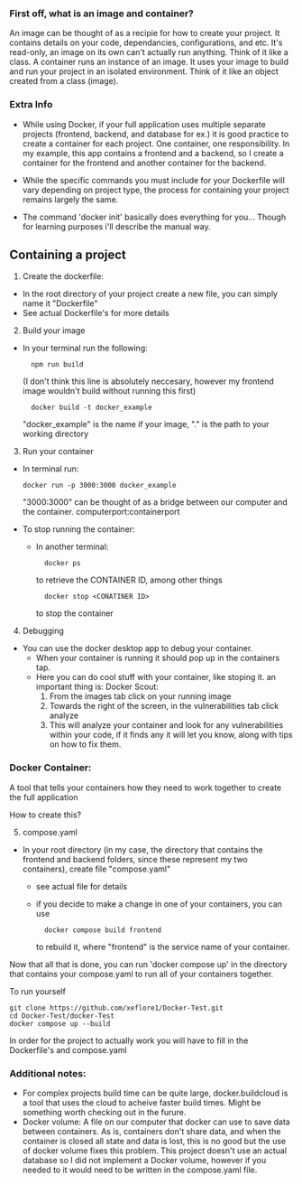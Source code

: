 ### First off, what is an image and container?
An image can be thought of as a recipie for how to create your project. It contains details on your code, dependancies, 
configurations, and etc. It's read-only, an image on its own can't actually run anything. Think of it like a class.
A container runs an instance of an image. It uses your image to build and run your project in an isolated environment. 
Think of it like an object created from a class (image).

### Extra Info
- While using Docker, if your full application uses multiple separate projects (frontend, backend, and database for ex.) it is  good practice to create a container for each project. One container, one responsibility. In my example, 
this app contains a frontend and a backend, so I create a container for the frontend and another container for the backend. 

- While the specific commands you must include for your Dockerfile will vary depending on project type, the process for  containing your project remains largely the same.

- The command 'docker init' basically does everything for you...
Though for learning purposes i'll describe the manual way. 

## Containing a project
1. Create the dockerfile:
 - In the root directory of your project create a new file, you can simply name it "Dockerfile"
 - See actual Dockerfile's for more details
2. Build your image
- In your terminal run the following:

		npm run build 
	    
	(I don't think this line is absolutely neccesary, 
        however my frontend image wouldn't build without running this first)
        
	    docker build -t docker_example  
       
     "docker_example" is the name if your image, "." is the path to your working directory
3. Run your container
  - In terminal run: 
					       
		docker run -p 3000:3000 docker_example
       "3000:3000" can be thought of as a bridge between our computer and the container. computerport:containerport
  
- To stop running the container:
	- In another terminal:
	        
	        docker ps 
           
        to retrieve the CONTAINER ID, among other things
		 
			docker stop <CONATINER ID> 

		to stop the container
4. Debugging
- You can use the docker desktop app to debug your container.
    - When your container is running it should pop up in the containers tap.
    - Here you can do cool stuff with your container, like stoping it. an important thing is:
    Docker Scout:
        1. From the images tab click on your running image
        2. Towards the right of the screen, in the vulnerabilities tab click analyze
        3. This will analyze your container and look for any vulnerabilities within your code,
        if it finds any it will let you know, along with tips on how to fix them. 

### Docker Container: 
A tool that tells your containers how they need to work together to create the full application

How to create this?

5. compose.yaml
- In your root directory (in my case, the directory that contains the frontend and backend folders,
    since these represent my two containers), create file "compose.yaml"
    - see actual file for details
    - if you decide to make a change in one of your containers, you can use 


			docker compose build frontend

		 to rebuild it, where "frontend" is the service name of your container.

Now that all that is done, you can run 'docker compose up' in the directory that contains your compose.yaml to 
run all of your containers together. 

To run yourself

	git clone https://github.com/xeflore1/Docker-Test.git
	cd Docker-Test/docker-Test
	docker compose up --build
In order for the project to actually work you will have to fill in the Dockerfile's and compose.yaml

### Additional notes:
- For complex projects build time can be quite large, docker.buildcloud is a tool that
uses the cloud to acheive faster build times. Might be something worth checking out in the furure. 
- Docker volume: 
A file on our computer that docker can use to save data between containers. As is, containers don't share data, and when the container is closed all state and data is lost, this is no good but the use of docker volume fixes this problem. This project doesn't use an actual database so I did not implement a Docker volume, however if you needed to it would need to be written in the compose.yaml file. 




